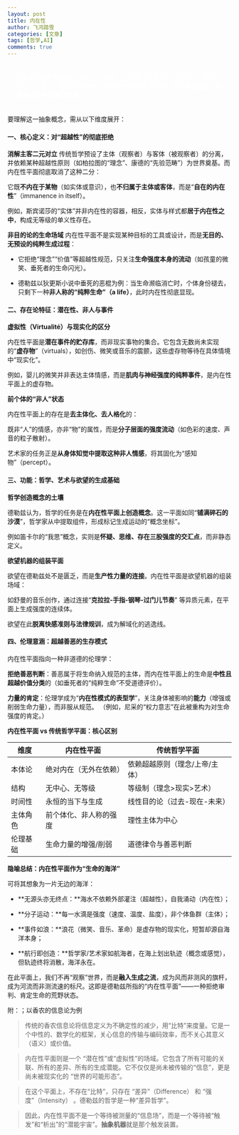 ```yaml
---
layout: post
title: 内在性 
author: 飞鸿踏雪
categories: [文章]
tags: [哲学,AI]
comments: true
---
```

<p style="
color:white;
border-radius: 15px 50px;
background: var(--oc-blue-5);
padding: 20px;

"> 
德勒兹的“内在性平面”（plan d'immanence）是其哲学体系的核心概念，指的是一种<strong>彻底拒绝任何超越性（如上帝、理念、主体等先验原则）的绝对内在状态</strong>。在这一平面上，存在不再依赖于外在的权威或等级秩序，而是<strong>自我规定、自我展开的生命流动本身</strong>。</p>

要理解这一抽象概念，需从以下维度展开：

#### 一、核心定义：对“超越性”的彻底拒绝

**消解主客二元对立**
传统哲学预设了主体（观察者）与客体（被观察者）的分离，并依赖某种超越性原则（如柏拉图的“理念”、康德的“先验范畴”）为世界奠基。而内在性平面彻底取消了这种二分：

它既**不内在于某物**（如实体或意识），也**不归属于主体或客体**，而是“**自在的内在性**”（immanence in itself）。

例如，斯宾诺莎的“实体”并非内在性的容器，相反，实体与样式都**居于内在性之中**，构成无等级的单义性存在。

**非目的论的生命场域**
内在性平面不是实现某种目标的工具或设计，而是**无目的、无预设的纯粹生成过程**：
- 它拒绝“理念”“价值”等超越性规范，只关注**生命强度本身的流动**（如孩童的微笑、垂死者的生命闪光）。

- 德勒兹以狄更斯小说中垂死的恶棍为例：当生命濒临消亡时，个体身份褪去，只剩下一种**非人称的“纯粹生命”（a life）**，此时内在性彻底显现。

#### 二、存在论特征：潜在性、非人与事件

**虚拟性（Virtualité）与现实化的区分**

内在性平面是**潜在事件的贮存库**，而非现实事物的集合。它包含无数尚未实现的“**虚存物**”（virtuals），如创伤、微笑或音乐的震颤，这些虚存物等待在具体情境中“现实化”。

例如，婴儿的微笑并非表达主体情感，而是**肌肉与神经强度的纯粹事件**，是内在性平面上的虚存物。

**前个体的“非人”状态**

内在性平面上的存在是**去主体化、去人格化**的：

既非“人”的情感，亦非“物”的属性，而是**分子层面的强度流动**（如色彩的速度、声音的粒子散射）。

艺术家的任务正是**从身体知觉中提取这种非人情感**，将其固化为“感知物”（percept）。

#### 三、功能：哲学、艺术与欲望的生成基础

**哲学创造概念的土壤**

德勒兹认为，哲学的任务是在**内在性平面上创造概念**。这一平面如同“**铺满碎石的沙漠**”，哲学家从中提取组件，形成标记生成运动的“概念坐标”。

例如笛卡尔的“我思”概念，实则是**怀疑、思维、存在三股强度的交汇点**，而非静态定义。

**欲望机器的组装平面**

欲望在德勒兹处不是匮乏，而是**生产性力量的连接**。内在性平面是欲望机器的组装场域：

如舒曼的音乐创作，通过连接“**克拉拉-手指-钢琴-过门儿节奏**” 等异质元素，在平面上生成强度的连续体。

欲望在此**脱离快感准则与法律规训**，成为解域化的逃逸线。

#### 四、伦理意涵：超越善恶的生存模式

内在性平面指向一种非道德的伦理学：

**拒绝善恶判断**：善恶属于将生命纳入规范的主体，而内在性平面上的生命是**中性且超越价值分类**的（如垂死者的“纯粹生命”不受道德评价）。

**力量的肯定**：伦理学成为“**内在性模式的表型学**”，关注身体被影响的**能力**（增强或削弱生命力量），而非服从规范。
（例如，尼采的“权力意志”在此被重构为对生命强度的肯定。）

**内在性平面 vs 传统哲学平面：核心区别**

| 维度	| 内在性平面	| 传统哲学平面 |
| -------	| -------	| ------- |
| 本体论 |	绝对内在（无外在依赖） |	依赖超越原则（理念/上帝/主体）|
| 结构	| 无中心、无等级	| 等级制（理念>现实>艺术） |
| 时间性 |	永恒的当下与生成 |	线性目的论（过去-现在-未来） |
| 主体角色	| 前个体化、非人称的强度	| 理性主体为中心 |
| 伦理基础	| 生命力量的增强/削弱	| 道德律令与善恶判断 |

**隐喻总结：内在性平面作为“生命的海洋”**

可将其想象为一片无边的海洋：

- **无源头亦无终点：**海水不依赖外部灌注（超越性），自我涌动（内在性）；

- **分子运动：**每一水滴是强度（速度、温度、盐度），非个体鱼群（主体）；

- **事件如浪：**浪花（微笑、音乐、革命）是虚存物的现实化，短暂却源自海洋本身；

- **航行即创造：**哲学家/艺术家如航海者，在海上划出轨迹（概念或感觉），但轨迹终将消散，海洋永在。

在此平面上，我们不再“观察”世界，而是**融入生成之流**，成为风而非测风的旗杆，成为河流而非测流速的标尺。这即是德勒兹所指的“内在性平面”——一种拒绝审判、肯定生命的荒野状态。

附：；以香农的信息论为例

> 传统的香农信息论将信息定义为不确定性的减少，用“比特”来度量。它是一个中性的、数学化的框架，关心信息的传输与编码效率，而不关心其意义（语义）或价值。

>内在性平面则是一个 “潜在性”或“虚拟性”的场域。它包含了所有可能的关联、所有的差异、所有的生成潜能。它不仅仅是尚未被传输的“信息”，更是尚未被现实化的 “世界的可能形态”。

>在这个平面上，不存在“比特”，只存在 “差异”（Difference） 和 “强度”（Intensity） 。德勒兹的哲学是一种“差异哲学”。

>因此，内在性平面不是一个等待被测量的“信息场”，而是一个等待被“触发”和“析出”的“潜能宇宙”。**抽象机器**就是那个触发装置。